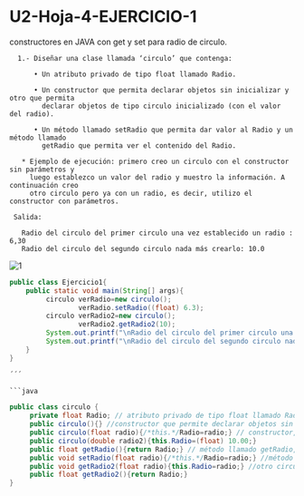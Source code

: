 # U2-Hoja-4-EJERCICIO-1
constructores en JAVA con get y set para radio de circulo.


      1.- Diseñar una clase llamada ‘circulo’ que contenga:
 
          • Un atributo privado de tipo float llamado Radio.
    
          • Un constructor que permita declarar objetos sin inicializar y otro que permita 
            declarar objetos de tipo circulo inicializado (con el valor del radio).
      
          • Un método llamado setRadio que permita dar valor al Radio y un método llamado 
            getRadio que permita ver el contenido del Radio.

       * Ejemplo de ejecución: primero creo un circulo con el constructor sin parámetros y 
         luego establezco un valor del radio y muestro la información. A continuación creo 
         otro circulo pero ya con un radio, es decir, utilizo el constructor con parámetros.
         
     Salida:

       Radio del circulo del primer circulo una vez establecido un radio : 6,30
       Radio del circulo del segundo circulo nada más crearlo: 10.0
 
 ![1](https://user-images.githubusercontent.com/80227002/194964086-c439963b-6ccc-4dd3-b45e-a257e0ab7851.png)

 
```java
public class Ejercicio1{
    public static void main(String[] args){      
         circulo verRadio=new circulo();  
                 verRadio.setRadio((float) 6.3);                
         circulo verRadio2=new circulo();  
                 verRadio2.getRadio2(10);
         System.out.printf("\nRadio del circulo del primer circulo una vez establecido un radio : %,.2f",verRadio.getRadio());
         System.out.printf("\nRadio del circulo del segundo circulo nada mas crearlo: %,.2f",verRadio2.getRadio2());
    }
}

´´´

```java

public class circulo { 
     private float Radio; // atributo privado de tipo float llamado Radio
     public circulo(){} //constructor que permite declarar objetos sin inicializar
     public circulo(float radio){/*this.*/Radio=radio;} // constructor, permite declarar objetos de tipo circulo inicializado (con el valor del radio)
     public circulo(double radio2){this.Radio=(float) 10.00;} 
     public float getRadio(){return Radio;} // método llamado getRadio, permite ver el contenido del Radio.
     public void setRadio(float radio){/*this.*/Radio=radio;} //método setRadio que permita dar valor al Radio
     public void getRadio2(float radio){this.Radio=radio;} //otro circulo pero ya con un radio
     public float getRadio2(){return Radio;}
}
```
